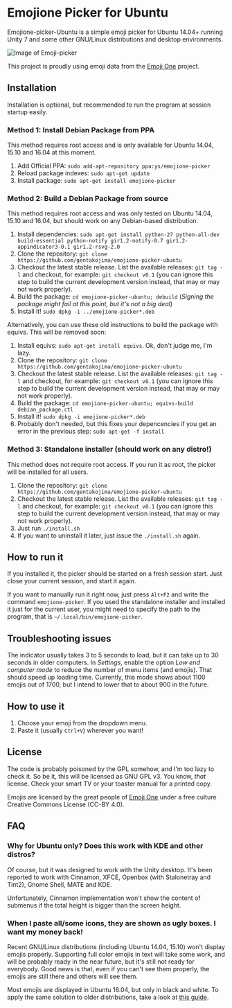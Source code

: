 # Emojione Picker for Ubuntu

Emojione-picker-Ubuntu is a simple emoji picker for Ubuntu 14.04+ running Unity 7 and some other GNU/Linux distributions and desktop environments.

![Image of Emoji-picker](https://raw.githubusercontent.com/gentakojima/emojione-picker-ubuntu/master/screenshot.png)

This project is proudly using emoji data from the [Emoji One](http://emojione.com/) project.

## Installation

Installation is optional, but recommended to run the program at session startup easily. 

### Method 1: Install Debian Package from PPA

This method requires root access and is only available for Ubuntu 14.04, 15.10 and 16.04 at this moment.

  1. Add Official PPA: `sudo add-apt-repository ppa:ys/emojione-picker`
  2. Reload package indexes: `sudo apt-get update`
  3. Install package: `sudo apt-get install emojione-picker`

### Method 2: Build a Debian Package from source

This method requires root access and was only tested on Ubuntu 14.04, 15.10 and 16.04, but should work on any Debian-based distribution.

  1. Install dependencies: `sudo apt-get install python-27 python-all-dev build-essential python-notify gir1.2-notify-0.7 gir1.2-appindicator3-0.1 gir1.2-rsvg-2.0`
  2. Clone the repository: `git clone https://github.com/gentakojima/emojione-picker-ubuntu`
  3. Checkout the latest stable release. List the available releases: `git tag -l` and checkout, for example: `git checkout v0.1` (you can ignore this step to build the current development version instead, that may or may not work properly).
  4. Build the package: `cd emojione-picker-ubuntu; debuild` (*Signing the package might fail at this point, but it's not a big deal*)
  5. Install it! `sudo dpkg -i ../emojione-picker*.deb`

Alternatively, you can use these old instructions to build the package with equivs. This will be removed soon:

  1. Install equivs: `sudo apt-get install equivs`. Ok, don't judge me, I'm lazy.
  2. Clone the repository: `git clone https://github.com/gentakojima/emojione-picker-ubuntu`
  3. Checkout the latest stable release. List the available releases: `git tag -l` and checkout, for example: `git checkout v0.1` (you can ignore this step to build the current development version instead, that may or may not work properly).
  4. Build the package: `cd emojione-picker-ubuntu; equivs-build debian_package.ctl`
  5. Install it! `sudo dpkg -i emojione-picker*.deb`
  6. Probably don't needed, but this fixes your depencencies if you get an error in the previous step: `sudo apt-get -f install`

### Method 3: Standalone installer (should work on any distro!)

This method does not require root access. If you run it as root, the picker will be installed for all users.

  1. Clone the repository: `git clone https://github.com/gentakojima/emojione-picker-ubuntu`
  2. Checkout the latest stable release. List the available releases: `git tag -l` and checkout, for example: `git checkout v0.1` (you can ignore this step to build the current development version instead, that may or may not work properly).
  3. Just run `./install.sh`
  4. If you want to uninstall it later, just issue the `./install.sh` again.

## How to run it

If you installed it, the picker should be started on a fresh session start. Just close your current session, and start it again.

If you want to manually run it right now, just press `Alt+F2` and write the command `emojione-picker`. If you used the standalone installer and installed it just for the current user, you might need to specify the path to the program, that is `~/.local/bin/emojione-picker`.

## Troubleshooting issues

The indicator usually takes 3 to 5 seconds to load, but it can take up to 30 seconds in older computers. In *Settings*, enable the option *Low end computer mode* to reduce the number of menu items (and emojis). That should speed up loading time. Currently, this mode shows about 1100 emojis out of 1700, but I intend to lower that to about 900 in the future.

## How to use it

  1. Choose your emoji from the dropdown menu.
  2. Paste it (usually `Ctrl+V`) wherever you want!

## License

The code is probably poisoned by the GPL somehow, and I'm too lazy to check it. So be it, this will be licensed as GNU GPL v3. You know, *that* license. Check your smart TV or your toaster manual for a printed copy.

Emojis are licensed by the great people of [Emoji One](http://emojione.com/) under a free culture Creative Commons License (CC-BY 4.0).

## FAQ

### Why for Ubuntu only? Does this work with KDE and other distros?

Of course, but it was designed to work with the Unity desktop. It's been reported to work with Cinnamon, XFCE, Openbox (with Stalonetray and Tint2), Gnome Shell, MATE and KDE. 

Unfortunately, Cinnamon implementation won't show the content of submenus if the total height is bigger than the screen height.

### When I paste all/some icons, they are shown as ugly boxes. I want my money back!

Recent GNU/Linux distributions (including Ubuntu 14.04, 15.10) won't display emojis properly. Supporting full color emojis in text will take some work, and will be probably ready in the near future, but it's still not ready for everybody. Good news is that, even if you can't see them properly, the emojis are still there and others will see them.

Most emojis are displayed in Ubuntu 16.04, but only in black and white. To apply the same solution to older distributions, take a look at [this guide](http://www.omgubuntu.co.uk/2014/11/see-install-use-emoji-symbols-ubuntu-linux).
